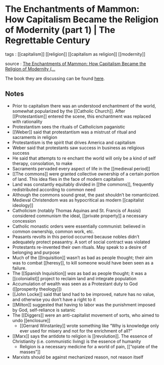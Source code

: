 # The Enchantments of Mammon: How Capitalism Became the Religion of Modernity (part 1) | The Regrettable Century

tags
: [[capitalism]] [[religion]] [[capitalism as religion]] [[modernity]]

source
: [The Enchantments of Mammon: How Capitalism Became the Religion of Modernity (&#x2026;](https://www.buzzsprout.com/220523/4450613-the-enchantments-of-mammon-how-capitalism-became-the-religion-of-modernity-part-i-with-red-library)

The book they are discussing can be found [here](https://www.hup.harvard.edu/catalog.php?isbn=9780674984615).


<a id="orgc590407"></a>

## Notes

-   Prior to capitalism there was an understood enchantment of the world, somewhat popularized by the [[Catholic Church]]. After [[Protestantism]] entered the scene, this enchantment was replaced with rationality
-   Protestantism sees the rituals of Catholicism paganistic
-   [[Weber]] said that protestantism was a mistrust of ritual and sacraments in religion
-   Protestantism is the spirit that drives America and capitalism
-   Weber said that protestants saw success in business as religious success
-   He said that attempts to re enchant the world will only be a kind of self therapy, consolation, to make
-   Sacraments pervaded every aspect of life in the [[medieval period]]
-   [[The commons]] were granted collective ownership of a certain portion of land. This idea flies in the face of modern capitalism
-   Land was constantly equitably divided in [[the commons]], frequently redistributed according to common need
-   Although the commons sound great, the past shouldn&rsquo;t be romanticized. Medieval Christendom was as hypocritical as modern [[capitalist ideology]]
-   Catholicism (notably Thomas Aquinas and St. Francis of Assisi) considered communism the ideal, [[private property]] a necessary concession
-   Catholic monastic orders were essentially communist: believed in common ownership, common work, etc.
-   Peasants revolts in this period occurred because nobles didn&rsquo;t adequately protect peasantry. A sort of social contract was violated
-   Protestants re-invented their own rituals. May speak to a desire of belonging and purpose
-   Much of the [[Inquisition]] wasn&rsquo;t as bad as people thought; their aim was to combat [[heresy]], to kill someone would have been seen as a failure.
-   The [[Spanish Inquisition]] _was_ as bad as people thought; it was a [[colonialist]] project to reclaim land and integrate population
-   Accumulation of wealth was seen as a Protestant duty to God ([[prosperity theology]])
-   [[John Locke]] said that land had to be improved, nature has no value, and otherwise you don&rsquo;t have a right to it
-   [[Milton]] suggested that having to labor was the punishment imposed by God, self-reliance is satanic
-   The [[Diggers]] were an anti-capitalist movement of sorts, who aimed to undo [[enclosure]]
    -   [[Gerrard Winstanley]] wrote something like &ldquo;Why is knowledge only ever used for misery and not for the enrichment of all?&rdquo;
-   [[Marx]] says the antidote to religion is [[revolution]]. The essence of Christianity (i.e. communistic living) is the essence of humanity
    -   Religion is a necessary medicine for a world of pain, [[&ldquo;opiate of the masses&rdquo;]]
-   Marxists should be against mechanized reason, not reason itself
